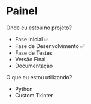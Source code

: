# Painel

Onde eu estou no projeto?
- Fase Inicial ✅
- Fase de Desenvolvimento ✅
- Fase de Testes
- Versão Final
- Documentação

O que eu estou utilizando?
- Python
- Custom Tkinter
